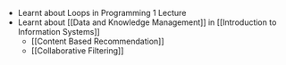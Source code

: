 - Learnt about Loops in Programming 1 Lecture
- Learnt about [[Data and Knowledge Management]] in [[Introduction to Information Systems]]
	- [[Content Based Recommendation]]
	- [[Collaborative Filtering]]